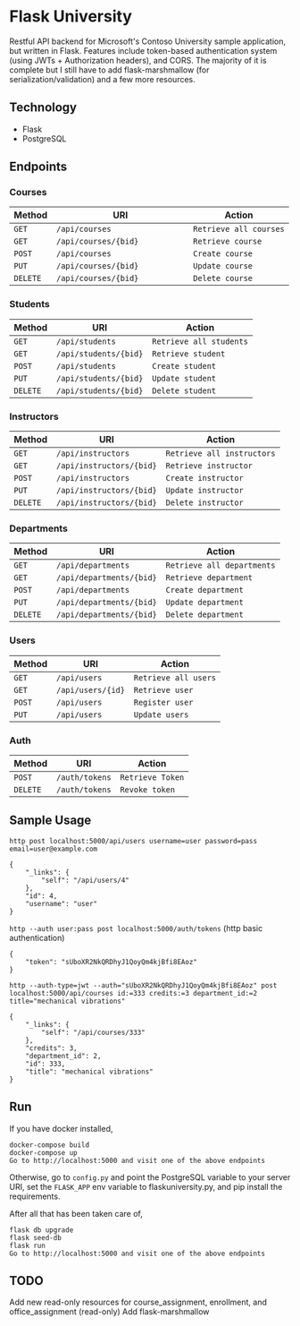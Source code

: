 # Flask University

Restful API backend for Microsoft's Contoso University sample application, but
written in Flask. Features include token-based authentication system (using
JWTs + Authorization headers), and CORS. The majority of it is complete but
I still have to add flask-marshmallow (for serialization/validation) and a few
more resources.

Technology
----------
* Flask
* PostgreSQL

Endpoints
---------

### Courses
| Method     | URI                                   | Action                                    |
|------------|---------------------------------------|-------------------------------------------|
| `GET`      | `/api/courses`                        | `Retrieve all courses`                    |
| `GET`      | `/api/courses/{bid}`                  | `Retrieve course`                         |
| `POST`     | `/api/courses`                        | `Create course`                           |
| `PUT`      | `/api/courses/{bid}`                  | `Update course`                           |
| `DELETE`   | `/api/courses/{bid}          `        | `Delete course`                           |

### Students
| Method     | URI                                   | Action                                    |
|------------|---------------------------------------|-------------------------------------------|
| `GET`      | `/api/students`                       | `Retrieve all students`                   |
| `GET`      | `/api/students/{bid}`                 | `Retrieve student`                        |
| `POST`     | `/api/students`                       | `Create student`                          |
| `PUT`      | `/api/students/{bid}`                 | `Update student`                          |
| `DELETE`   | `/api/students/{bid}`                 | `Delete student`                          |

### Instructors
| Method     | URI                                   | Action                                    |
|------------|---------------------------------------|-------------------------------------------|
| `GET`      | `/api/instructors`                    | `Retrieve all instructors`                |
| `GET`      | `/api/instructors/{bid}`              | `Retrieve instructor`                     |
| `POST`     | `/api/instructors`                    | `Create instructor`                       |
| `PUT`      | `/api/instructors/{bid}`              | `Update instructor`                       |
| `DELETE`   | `/api/instructors/{bid}`              | `Delete instructor`                       |

### Departments
| Method     | URI                                   | Action                                    |
|------------|---------------------------------------|-------------------------------------------|
| `GET`      | `/api/departments`                    | `Retrieve all departments`                |
| `GET`      | `/api/departments/{bid}`              | `Retrieve department`                     |
| `POST`     | `/api/departments`                    | `Create department`                       |
| `PUT`      | `/api/departments/{bid}`              | `Update department`                       |
| `DELETE`   | `/api/departments/{bid}`              | `Delete department`                       |

### Users
| Method     | URI                                   | Action                                    |
|------------|---------------------------------------|-------------------------------------------|
| `GET`      | `/api/users`                          | `Retrieve all users`                      |
| `GET`      | `/api/users/{id}`                     | `Retrieve user`                           |
| `POST`     | `/api/users`                          | `Register user `                          |
| `PUT`      | `/api/users`                          | `Update users`                            |

### Auth
| Method     | URI                                   | Action                                    |
|------------|---------------------------------------|-------------------------------------------|
| `POST`     | `/auth/tokens`                         | `Retrieve Token`                          |
| `DELETE`   | `/auth/tokens`                         | `Revoke token `                           |

Sample Usage
---------------
`http post localhost:5000/api/users username=user password=pass
email=user@example.com`
```
{
    "_links": {
        "self": "/api/users/4"
    }, 
    "id": 4, 
    "username": "user"
}
```

`http --auth user:pass post localhost:5000/auth/tokens` (http basic authentication)
```
{
    "token": "sUboXR2NkQRDhyJ1QoyQm4kjBfi8EAoz"
}
```

`http --auth-type=jwt --auth="sUboXR2NkQRDhyJ1QoyQm4kjBfi8EAoz" post localhost:5000/api/courses id:=333 credits:=3 department_id:=2 title="mechanical vibrations"`

```
{
    "_links": {
        "self": "/api/courses/333"
    }, 
    "credits": 3, 
    "department_id": 2, 
    "id": 333, 
    "title": "mechanical vibrations"
}
```

Run
---
If you have docker installed,
```
docker-compose build
docker-compose up
Go to http://localhost:5000 and visit one of the above endpoints
```

Otherwise, go to `config.py` and point the PostgreSQL variable to your server
URI, set the `FLASK_APP` env variable to flaskuniversity.py, and pip install
the requirements. 

After all that has been taken care of,
```
flask db upgrade
flask seed-db
flask run
Go to http://localhost:5000 and visit one of the above endpoints
```

TODO
----
Add new read-only resources for course_assignment, enrollment, and office_assignment
(read-only)
Add flask-marshmallow 
